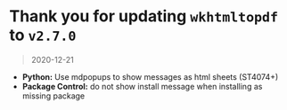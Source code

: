 # Thank you for updating `wkhtmltopdf` to `v2.7.0`

> 2020-12-21

* **Python:** Use mdpopups to show messages as html sheets (ST4074+)
* **Package Control:** do not show install message when installing as missing package
